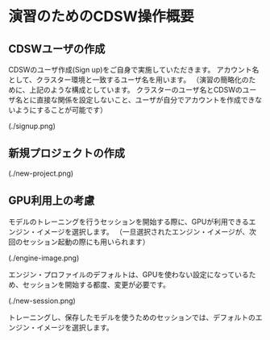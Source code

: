 # 演習のためのCDSW操作概要

## CDSWユーザの作成

CDSWのユーザ作成(Sign up)をご自身で実施していただきます。
アカウント名として、クラスター環境と一致するユーザ名を用います。
（演習の簡略化のために、上記のような構成としています。
クラスターのユーザ名とCDSWのユーザ名とに直接な関係を設定しないこと、ユーザが自分でアカウントを作成できないようにすることが可能です）

(./signup.png)

## 新規プロジェクトの作成

(./new-project.png)

## GPU利用上の考慮

モデルのトレーニングを行うセッションを開始する際に、GPUが利用できるエンジン・イメージを選択します。
（一旦選択されたエンジン・イメージが、次回のセッション起動の際にも用いられます）

(./engine-image.png)

エンジン・プロファイルのデフォルトは、GPUを使わない設定になっているため、セッションを開始する都度、変更が必要です。

(./new-session.png)

トレーニングし、保存したモデルを使うためのセッションでは、デフォルトのエンジン・イメージを選択します。

